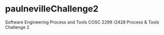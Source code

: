 # paulnevilleChallenge2
Software Engineering Process and Tools COSC 2299 /2428  Process &amp; Tools Challenge 2
